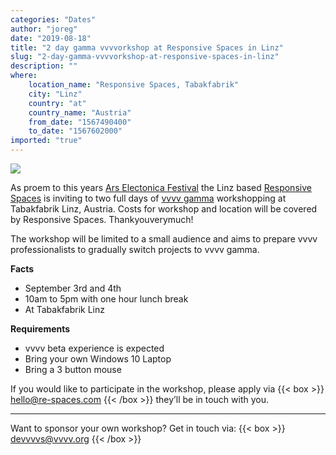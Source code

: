 ```yaml
---
categories: "Dates"
author: "joreg"
date: "2019-08-18"
title: "2 day gamma vvvvorkshop at Responsive Spaces in Linz"
slug: "2-day-gamma-vvvvorkshop-at-responsive-spaces-in-linz"
description: ""
where: 
    location_name: "Responsive Spaces, Tabakfabrik"
    city: "Linz"
    country: "at"
    country_name: "Austria"
    from_date: "1567490400"
    to_date: "1567602000"
imported: "true"
---
```



![](rs_sujet_vvvv.jpg)

As proem to this years [Ars Electonica Festival](https://ars.electronica.art/news/) the Linz based [Responsive Spaces](https://www.re-spaces.com/) is inviting to two full days of [vvvv gamma](/blog/2019/vvvv-gamma-2019.1-preview) workshopping at Tabakfabrik Linz, Austria. Costs for workshop and location will be covered by Responsive Spaces. Thankyouverymuch!

The workshop will be limited to a small audience and aims to prepare vvvv professionalists to gradually switch projects to vvvv gamma. 

**Facts**
* September 3rd and 4th
* 10am to 5pm with one hour lunch break
* At Tabakfabrik Linz

**Requirements**
* vvvv beta experience is expected
* Bring your own Windows 10 Laptop
* Bring a 3 button mouse

If you would like to participate in the workshop, please apply via 
{{< box >}}
hello@re-spaces.com{{< /box >}} 
they’ll be in touch with you. 

----

Want to sponsor your own workshop? Get in touch via:
{{< box >}}
devvvvs@vvvv.org{{< /box >}}